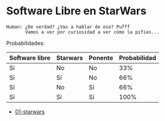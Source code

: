
# Software Libre en StarWars

```
Human: ¿De verdad? ¿Vas a hablar de eso? Pufff
       Vamos a ver por curiosidad a ver cómo la pifias...
```

Probabilidades:

| Software libre | Starwars | Ponente | Probabilidad |
| -------------- | -------- | ------- | -------------|
| Sí             | No       | No      |  33%         |
| Sí             | Sí       | No      |  66%         |
| Sí             | No       | Sí      |  66%         |
| Sí             | Sí       | Sí      | 100%         |


* [01-starwars](01-starwars.md)
